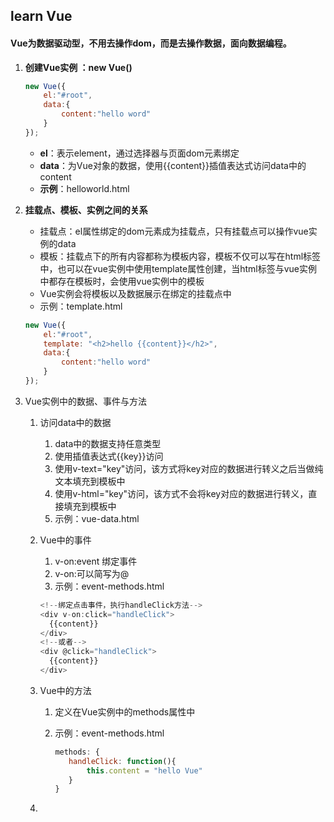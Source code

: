 ## learn Vue

#### Vue为数据驱动型，不用去操作dom，而是去操作数据，面向数据编程。

1. **创建Vue实例 ：new Vue()**

   ```javascript
   new Vue({
       el:"#root",
       data:{
           content:"hello word"
       }
   });
   ```

   - **el**：表示element，通过选择器与页面dom元素绑定
   - **data**：为Vue对象的数据，使用{{content}}插值表达式访问data中的content
   - **示例**：helloworld.html

2. **挂载点、模板、实例之间的关系**

   - 挂载点：el属性绑定的dom元素成为挂载点，只有挂载点可以操作vue实例的data
   - 模板：挂载点下的所有内容都称为模板内容，模板不仅可以写在html标签中，也可以在vue实例中使用template属性创建，当html标签与vue实例中都存在模板时，会使用vue实例中的模板
   - Vue实例会将模板以及数据展示在绑定的挂载点中
   - 示例：template.html

   ```javascript
   new Vue({
       el:"#root",
       template: "<h2>hello {{content}}</h2>",
       data:{
           content:"hello word"
       }
   });
   ```

3. Vue实例中的数据、事件与方法

   1. 访问data中的数据

      1. data中的数据支持任意类型
      2. 使用插值表达式{{key}}访问
      3. 使用v-text="key"访问，该方式将key对应的数据进行转义之后当做纯文本填充到模板中
      4. 使用v-html="key"访问，该方式不会将key对应的数据进行转义，直接填充到模板中
      5. 示例：vue-data.html

   2. Vue中的事件

      1. v-on:event 绑定事件
      2. v-on:可以简写为@
      3. 示例：event-methods.html

      ```javascript
      <!--绑定点击事件，执行handleClick方法-->
      <div v-on:click="handleClick">
      	{{content}}
      </div>
      <!--或者-->
      <div @click="handleClick">
      	{{content}}
      </div>
      ```

   3. Vue中的方法

      1. 定义在Vue实例中的methods属性中

      2. 示例：event-methods.html

         ```js
         methods: {
         	handleClick: function(){
         		this.content = "hello Vue"
         	}
         }
         ```

   4. 
